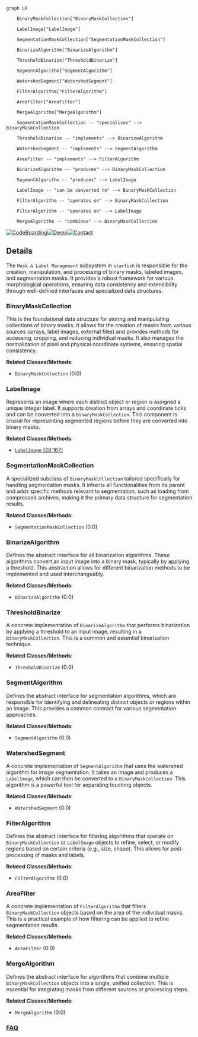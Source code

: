 ```mermaid

graph LR

    BinaryMaskCollection["BinaryMaskCollection"]

    LabelImage["LabelImage"]

    SegmentationMaskCollection["SegmentationMaskCollection"]

    BinarizeAlgorithm["BinarizeAlgorithm"]

    ThresholdBinarize["ThresholdBinarize"]

    SegmentAlgorithm["SegmentAlgorithm"]

    WatershedSegment["WatershedSegment"]

    FilterAlgorithm["FilterAlgorithm"]

    AreaFilter["AreaFilter"]

    MergeAlgorithm["MergeAlgorithm"]

    SegmentationMaskCollection -- "specializes" --> BinaryMaskCollection

    ThresholdBinarize -- "implements" --> BinarizeAlgorithm

    WatershedSegment -- "implements" --> SegmentAlgorithm

    AreaFilter -- "implements" --> FilterAlgorithm

    BinarizeAlgorithm -- "produces" --> BinaryMaskCollection

    SegmentAlgorithm -- "produces" --> LabelImage

    LabelImage -- "can be converted to" --> BinaryMaskCollection

    FilterAlgorithm -- "operates on" --> BinaryMaskCollection

    FilterAlgorithm -- "operates on" --> LabelImage

    MergeAlgorithm -- "combines" --> BinaryMaskCollection

```



[![CodeBoarding](https://img.shields.io/badge/Generated%20by-CodeBoarding-9cf?style=flat-square)](https://github.com/CodeBoarding/GeneratedOnBoardings)[![Demo](https://img.shields.io/badge/Try%20our-Demo-blue?style=flat-square)](https://www.codeboarding.org/demo)[![Contact](https://img.shields.io/badge/Contact%20us%20-%20contact@codeboarding.org-lightgrey?style=flat-square)](mailto:contact@codeboarding.org)



## Details



The `Mask & Label Management` subsystem in `starfish` is responsible for the creation, manipulation, and processing of binary masks, labeled images, and segmentation masks. It provides a robust framework for various morphological operations, ensuring data consistency and extensibility through well-defined interfaces and specialized data structures.



### BinaryMaskCollection

This is the foundational data structure for storing and manipulating collections of binary masks. It allows for the creation of masks from various sources (arrays, label images, external files) and provides methods for accessing, cropping, and reducing individual masks. It also manages the normalization of pixel and physical coordinate systems, ensuring spatial consistency.





**Related Classes/Methods**:



- `BinaryMaskCollection` (0:0)





### LabelImage

Represents an image where each distinct object or region is assigned a unique integer label. It supports creation from arrays and coordinate ticks and can be converted into a `BinaryMaskCollection`. This component is crucial for representing segmented regions before they are converted into binary masks.





**Related Classes/Methods**:



- <a href="https://github.com/spacetx/starfish/starfish/core/morphology/label_image/label_image.py#L28-L167" target="_blank" rel="noopener noreferrer">`LabelImage` (28:167)</a>





### SegmentationMaskCollection

A specialized subclass of `BinaryMaskCollection` tailored specifically for handling segmentation masks. It inherits all functionalities from its parent and adds specific methods relevant to segmentation, such as loading from compressed archives, making it the primary data structure for segmentation results.





**Related Classes/Methods**:



- `SegmentationMaskCollection` (0:0)





### BinarizeAlgorithm

Defines the abstract interface for all binarization algorithms. These algorithms convert an input image into a binary mask, typically by applying a threshold. This abstraction allows for different binarization methods to be implemented and used interchangeably.





**Related Classes/Methods**:



- `BinarizeAlgorithm` (0:0)





### ThresholdBinarize

A concrete implementation of `BinarizeAlgorithm` that performs binarization by applying a threshold to an input image, resulting in a `BinaryMaskCollection`. This is a common and essential binarization technique.





**Related Classes/Methods**:



- `ThresholdBinarize` (0:0)





### SegmentAlgorithm

Defines the abstract interface for segmentation algorithms, which are responsible for identifying and delineating distinct objects or regions within an image. This provides a common contract for various segmentation approaches.





**Related Classes/Methods**:



- `SegmentAlgorithm` (0:0)





### WatershedSegment

A concrete implementation of `SegmentAlgorithm` that uses the watershed algorithm for image segmentation. It takes an image and produces a `LabelImage`, which can then be converted to a `BinaryMaskCollection`. This algorithm is a powerful tool for separating touching objects.





**Related Classes/Methods**:



- `WatershedSegment` (0:0)





### FilterAlgorithm

Defines the abstract interface for filtering algorithms that operate on `BinaryMaskCollection` or `LabelImage` objects to refine, select, or modify regions based on certain criteria (e.g., size, shape). This allows for post-processing of masks and labels.





**Related Classes/Methods**:



- `FilterAlgorithm` (0:0)





### AreaFilter

A concrete implementation of `FilterAlgorithm` that filters `BinaryMaskCollection` objects based on the area of the individual masks. This is a practical example of how filtering can be applied to refine segmentation results.





**Related Classes/Methods**:



- `AreaFilter` (0:0)





### MergeAlgorithm

Defines the abstract interface for algorithms that combine multiple `BinaryMaskCollection` objects into a single, unified collection. This is essential for integrating masks from different sources or processing steps.





**Related Classes/Methods**:



- `MergeAlgorithm` (0:0)









### [FAQ](https://github.com/CodeBoarding/GeneratedOnBoardings/tree/main?tab=readme-ov-file#faq)